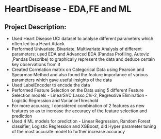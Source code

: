# HeartDisease - EDA,FE and ML

## Project Description:
- Used Heart Disease UCI dataset to analyse different parameters which often led to a Heart Attack
- Performed Univariate, Bivariate, Multivariate Analysis of different parameters; used EDA and Advanced EDA (Pandas Profiling, Autoviz ,Pandas Describe) to graphically represent the data and deduce certain key observations from it
- Created Correlation matrix on Categorical Data using Pearson and Spearman Method and also found the feature importance of various parameters which gave useful insights of the data
- Used LabelEncoder to encode the data 
- Performed Feature Selection on the Data using 5 different Feature Selection models - LinearSVC,Lasso,Chi-2, Regressive Elimination - Logistic Regression and VarianceThreshold
- For more accuracy, I considered combination of 2 features as new features so as to increase the accuracy of the feature selection and prediction
- Used 4 ML models for prediction - Linear Regression, Random Forest classifier, Logistic Regression and XGBoost, did Hyper parameter tuning of the most accurate model to further increase accuracy

